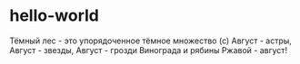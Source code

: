 # hello-world
Тёмный лес - это упорядоченное тёмное множество (с)
Август - астры,
Август - звезды,
Август - грозди
Винограда и рябины
Ржавой - август!
